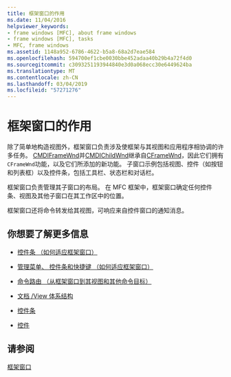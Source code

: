 ```yaml
---
title: 框架窗口的作用
ms.date: 11/04/2016
helpviewer_keywords:
- frame windows [MFC], about frame windows
- frame windows [MFC], tasks
- MFC, frame windows
ms.assetid: 1148a952-6786-4622-b5a8-68a2d7eae584
ms.openlocfilehash: 594700ef1cbe0030bbe452adaa40b29b4a72f4d0
ms.sourcegitcommit: c3093251193944840e3d0a068ecc30e6449624ba
ms.translationtype: MT
ms.contentlocale: zh-CN
ms.lasthandoff: 03/04/2019
ms.locfileid: "57271276"
---
```

# <a name="what-frame-windows-do"></a>框架窗口的作用

除了简单地构造视图外，框架窗口负责涉及使框架与其视图和应用程序相协调的许多任务。 [CMDIFrameWnd](../mfc/reference/cmdiframewnd-class.md)并[CMDIChildWnd](../mfc/reference/cmdichildwnd-class.md)继承自[CFrameWnd](../mfc/reference/cframewnd-class.md)，因此它们拥有`CFrameWnd`功能，以及它们所添加的新功能。 子窗口示例包括视图、控件（如按钮和列表框）以及控件条，包括工具栏、状态栏和对话栏。

框架窗口负责管理其子窗口的布局。 在 MFC 框架中，框架窗口确定任何控件条、视图及其他子窗口在其工作区中的位置。

框架窗口还将命令转发给其视图，可响应来自控件窗口的通知消息。

## <a name="what-do-you-want-to-know-more-about"></a>你想要了解更多信息

- [控件条 （如何适应框架窗口）](../mfc/control-bars.md)

- [管理菜单、 控件条和快捷键 （如何适应框架窗口）](../mfc/managing-menus-control-bars-and-accelerators.md)

- [命令路由 （从框架窗口到其视图和其他命令目标）](../mfc/command-routing.md)

- [文档 /View 体系结构](../mfc/document-view-architecture.md)

- [控件条](../mfc/control-bars.md)

- [控件](../mfc/controls-mfc.md)

## <a name="see-also"></a>请参阅

[框架窗口](../mfc/frame-windows.md)
